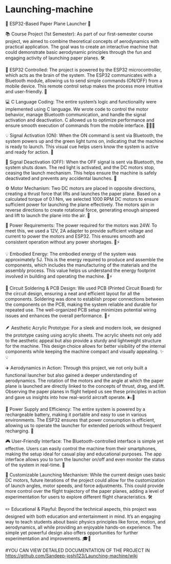 # Launching-machine
🚀 ESP32-Based Paper Plane Launcher 🚀

📚 Course Project (1st Semester):
As part of our first-semester course project, we aimed to combine theoretical concepts of aerodynamics with practical application. The goal was to create an interactive machine that could demonstrate basic aerodynamic principles through the fun and engaging activity of launching paper planes. 🛠️

🔧 ESP32 Controlled:
The project is powered by the ESP32 microcontroller, which acts as the brain of the system. The ESP32 communicates with a Bluetooth module, allowing us to send simple commands (ON/OFF) from a mobile device. This remote control setup makes the process more intuitive and user-friendly. 📱

💻 C Language Coding:
The entire system’s logic and functionality were implemented using C language. We wrote code to control the motor behavior, manage Bluetooth communication, and handle the signal activation and deactivation. C allowed us to optimize performance and ensure smooth execution of commands from the mobile interface. 👨‍💻💡

💡 Signal Activation (ON):
When the ON command is sent via Bluetooth, the system powers up and the green light turns on, indicating that the machine is ready to launch. This visual cue helps users know the system is active and ready for action. 💚

🔴 Signal Deactivation (OFF):
When the OFF signal is sent via Bluetooth, the system shuts down. The red light is activated, and the DC motors stop, ceasing the launch mechanism. This helps ensure the machine is safely deactivated and prevents any accidental launches. 🔴

⚙️ Motor Mechanism:
Two DC motors are placed in opposite directions, creating a thrust force that lifts and launches the paper plane. Based on a calculated torque of 0.1 Nm, we selected 1000 RPM DC motors to ensure sufficient power for launching the plane effectively. The motors spin in reverse directions to create rotational force, generating enough airspeed and lift to launch the plane into the air. 🔄

🔌 Power Requirements:
The power required for the motors was 24W. To meet this, we used a 12V, 2A adapter to provide sufficient voltage and current to power the motors and ESP32. This ensures smooth and consistent operation without any power shortages. 🔋⚡

💡 Embodied Energy:
The embodied energy of the system was approximately 5J. This is the energy required to produce and assemble the components, which includes the manufacturing of the materials and the assembly process. This value helps us understand the energy footprint involved in building and operating the machine. 🔋⚡

🔌 Circuit Soldering & PCB Design:
We used PCB (Printed Circuit Board) for the circuit design, ensuring a neat and efficient layout for all the components. Soldering was done to establish proper connections between the components on the PCB, making the system reliable and durable for repeated use. The well-organized PCB setup minimizes potential wiring issues and enhances the overall performance. 🔩⚡

🪶 Aesthetic Acrylic Prototype:
For a sleek and modern look, we designed the prototype casing using acrylic sheets. The acrylic sheets not only add to the aesthetic appeal but also provide a sturdy and lightweight structure for the machine. This design choice allows for better visibility of the internal components while keeping the machine compact and visually appealing. ✨💡

✈️ Aerodynamics in Action:
Through this project, we not only built a functional launcher but also gained a deeper understanding of aerodynamics. The rotation of the motors and the angle at which the paper plane is launched are directly linked to the concepts of thrust, drag, and lift. Observing the paper planes in flight helped us see these principles in action and gave us insights into how real-world aircraft operate. 🌬️📏

🔋 Power Supply and Efficiency:
The entire system is powered by a rechargeable battery, making it portable and easy to use in various environments. The ESP32 ensures that power consumption is efficient, allowing us to operate the launcher for extended periods without frequent recharging. 🔋

🎮 User-Friendly Interface:
The Bluetooth-controlled interface is simple yet effective. Users can easily control the machine from their smartphones, making the setup ideal for casual play and educational purposes. The app interface allows you to turn the launcher on/off and even monitor the status of the system in real-time. 📲

🔧 Customizable Launching Mechanism:
While the current design uses basic DC motors, future iterations of the project could allow for the customization of launch angles, motor speeds, and force adjustments. This could provide more control over the flight trajectory of the paper planes, adding a level of experimentation for users to explore different flight characteristics. 🛠️

✏️ Educational & Playful:
Beyond the technical aspects, this project was designed with both education and entertainment in mind. It’s an engaging way to teach students about basic physics principles like force, motion, and aerodynamics, all while providing an enjoyable hands-on experience. The simple yet powerful design also offers opportunities for further experimentation and improvements. 🎓🎉



#YOU CAN VIEW DETAILED DOCUMENTATION OF THE PROJECT IN https://github.com/Sandeep-joshi123/Launching-machine/wiki
